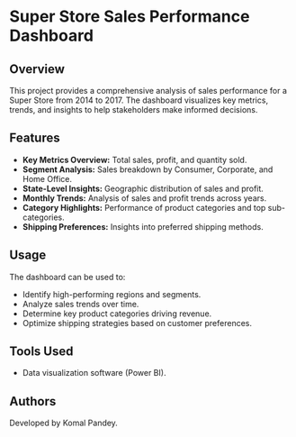 # Super Store Sales Performance Dashboard

## Overview
This project provides a comprehensive analysis of sales performance for a Super Store from 2014 to 2017. The dashboard visualizes key metrics, trends, and insights to help stakeholders make informed decisions.

## Features
- **Key Metrics Overview:** Total sales, profit, and quantity sold.
- **Segment Analysis:** Sales breakdown by Consumer, Corporate, and Home Office.
- **State-Level Insights:** Geographic distribution of sales and profit.
- **Monthly Trends:** Analysis of sales and profit trends across years.
- **Category Highlights:** Performance of product categories and top sub-categories.
- **Shipping Preferences:** Insights into preferred shipping methods.

## Usage
The dashboard can be used to:
- Identify high-performing regions and segments.
- Analyze sales trends over time.
- Determine key product categories driving revenue.
- Optimize shipping strategies based on customer preferences.

## Tools Used
- Data visualization software (Power BI).


## Authors
Developed by Komal Pandey.

